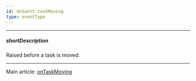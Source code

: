 ```yaml
---
id: dxGantt.taskMoving
type: eventType
---
```

---
##### shortDescription
Raised before a task is moved.

---
Main article: [onTaskMoving](/Documentation/ApiReference/UI_Components/dxGantt/Configuration/#onTaskMoving)